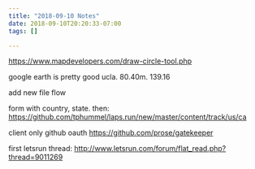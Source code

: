 ```yaml
---
title: "2018-09-10 Notes"
date: 2018-09-10T20:20:33-07:00
tags: []

---
```


<!--more-->

https://www.mapdevelopers.com/draw-circle-tool.php

google earth is pretty good
ucla. 80.40m. 139.16

add new file flow

form with country, state. then:
https://github.com/tphummel/laps.run/new/master/content/track/us/ca

client only github oauth
https://github.com/prose/gatekeeper

first letsrun thread: http://www.letsrun.com/forum/flat_read.php?thread=9011269
